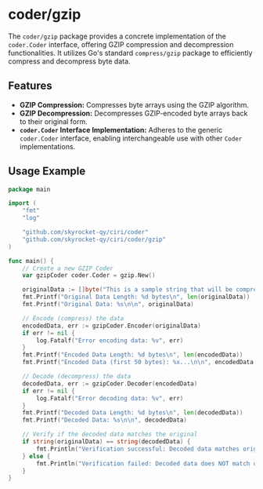 # coder/gzip

The `coder/gzip` package provides a concrete implementation of the `coder.Coder` interface, offering GZIP compression and decompression functionalities. It utilizes Go's standard `compress/gzip` package to efficiently compress and decompress byte data.

## Features

*   **GZIP Compression:** Compresses byte arrays using the GZIP algorithm.
*   **GZIP Decompression:** Decompresses GZIP-encoded byte arrays back to their original form.
*   **`coder.Coder` Interface Implementation:** Adheres to the generic `coder.Coder` interface, enabling interchangeable use with other `Coder` implementations.

## Usage Example

```go
package main

import (
	"fmt"
	"log"

	"github.com/skyrocket-qy/ciri/coder"
	"github.com/skyrocket-qy/ciri/coder/gzip"
)

func main() {
	// Create a new GZIP Coder
	var gzipCoder coder.Coder = gzip.New()

	originalData := []byte("This is a sample string that will be compressed using the GZIP algorithm. It should become smaller after compression.")
	fmt.Printf("Original Data Length: %d bytes\n", len(originalData))
	fmt.Printf("Original Data: %s\n\n", originalData)

	// Encode (compress) the data
	encodedData, err := gzipCoder.Encoder(originalData)
	if err != nil {
		log.Fatalf("Error encoding data: %v", err)
	}
	fmt.Printf("Encoded Data Length: %d bytes\n", len(encodedData))
	fmt.Printf("Encoded Data (first 50 bytes): %x...\n\n", encodedData[:50])

	// Decode (decompress) the data
	decodedData, err := gzipCoder.Decoder(encodedData)
	if err != nil {
		log.Fatalf("Error decoding data: %v", err)
	}
	fmt.Printf("Decoded Data Length: %d bytes\n", len(decodedData))
	fmt.Printf("Decoded Data: %s\n\n", decodedData)

	// Verify if the decoded data matches the original
	if string(originalData) == string(decodedData) {
		fmt.Println("Verification successful: Decoded data matches original data.")
	} else {
		fmt.Println("Verification failed: Decoded data does NOT match original data.")
	}
}
```